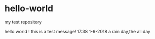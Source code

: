 # hello-world
my test repository

hello world !
this is a test message!
17:38 1-9-2018
a rain day,the all day
